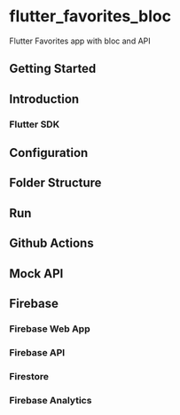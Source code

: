 # flutter_favorites_bloc

Flutter Favorites app with bloc and API

## Getting Started

## Introduction

### Flutter SDK

## Configuration

## Folder Structure

## Run

## Github Actions

## Mock API

## Firebase

### Firebase Web App

### Firebase API

### Firestore

### Firebase Analytics
